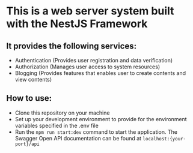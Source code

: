 # This is a web server system built with the NestJS Framework

## It provides the following services:

- Authentication (Provides user registration and data verification)
- Authorization (Manages user access to system resources)
- Blogging (Provides features that enables user to create contents and view contents)

## How to use:

- Clone this repository on your machine
- Set up your development environment to provide for the environment variables specified in the .env file
- Run the `npm run start:dev` command to start the application. The Swagger Open API documentation can be found at `localhost:{your-port}/api`
